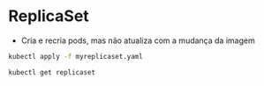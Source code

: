 # ReplicaSet

- Cria e recria pods, mas não atualiza com a mudança da imagem

```bash
kubectl apply -f myreplicaset.yaml

kubectl get replicaset
```
